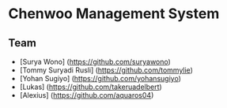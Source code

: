 Chenwoo Management System
==================

Team
----
* [Surya Wono] (https://github.com/suryawono)
* [Tommy Suryadi Rusli] (https://github.com/tommylie)
* [Yohan Sugiyo] (https://github.com/yohansugiyo)
* [Lukas] (https://github.com/takeruadelbert)
* [Alexius] (https://github.com/aquaros04)

